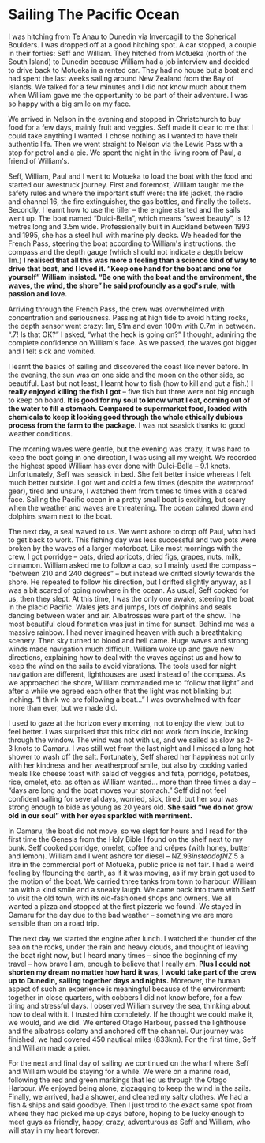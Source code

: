 # Sailing The Pacific Ocean

I was hitching from Te Anau to Dunedin via Invercagill to the Spherical Boulders. I was dropped off at a good hitching spot. A car stopped, a couple in their forties: Seff and William. They hitched from Motueka (north of the South Island) to Dunedin because William had a job interview and decided to drive back to Motueka in a rented car. They had no house but a boat and had spent the last weeks sailing around New Zealand from the Bay of Islands. We talked for a few minutes and I did not know much about them when William gave me the opportunity to be part of their adventure. I was so happy with a big smile on my face.

We arrived in Nelson in the evening and stopped in Christchurch to buy food for a few days, mainly fruit and veggies. Seff made it clear to me that I could take anything I wanted. I chose nothing as I wanted to have their authentic life. Then we went straight to Nelson via the Lewis Pass with a stop for petrol and a pie. We spent the night in the living room of Paul, a friend of William's.

Seff, William, Paul and I went to Motueka to load the boat with the food and started our awestruck journey. First and foremost, William taught me the safety rules and where the important stuff were: the life jacket, the radio and channel 16, the fire extinguisher, the gas bottles, and finally the toilets. Secondly, I learnt how to use the tiller – the engine started and the sails went up. The boat named “Dulci-Bella”, which means “sweet beauty”, is 12 metres long and 3.5m wide. Professionally built in Auckland between 1993 and 1995, she has a steel hull with marine ply decks. We headed for the French Pass, steering the boat according to William's instructions, the compass and the depth gauge (which should not indicate a depth below 1m.) **I realised that all this was more a feeling than a science kind of way to drive that boat, and I loved it. “Keep one hand for the boat and one for yourself” William insisted. “Be one with the boat and the environment, the waves, the wind, the shore” he said profoundly as a god's rule, with passion and love.**

Arriving through the French Pass, the crew was overwhelmed with concentration and seriousness. Passing at high tide to avoid hitting rocks, the depth sensor went crazy: 1m, 51m and even 100m with 0.7m in between. “.7! Is that OK?” I asked, “what the heck is going on?” I thought, admiring the complete confidence on William's face. As we passed, the waves got bigger and I felt sick and vomited.

I learnt the basics of sailing and discovered the coast like never before. In the evening, the sun was on one side and the moon on the other side, so beautiful. Last but not least, I learnt how to fish (how to kill and gut a fish.) **I really enjoyed killing the fish I got** – five fish but three were not big enough to keep on board. **It is good for my soul to know what I eat, coming out of the water to fill a stomach. Compared to supermarket food, loaded with chemicals to keep it looking good through the whole ethically dubious process from the farm to the package.** I was not seasick thanks to good weather conditions.

The morning waves were gentle, but the evening was crazy, it was hard to keep the boat going in one direction, I was using all my weight. We recorded the highest speed William has ever done with Dulci-Bella – 9.1 knots. Unfortunately, Seff was seasick in bed. She felt better inside whereas I felt much better outside. I got wet and cold a few times (despite the waterproof gear), tired and unsure, I watched them from times to times with a scared face. Sailing the Pacific ocean in a pretty small boat is exciting, but scary when the weather and waves are threatening. The ocean calmed down and dolphins swam next to the boat.

The next day, a seal waved to us. We went ashore to drop off Paul, who had to get back to work. This fishing day was less successful and two pots were broken by the waves of a larger motorboat. Like most mornings with the crew, I got porridge – oats, dried apricots, dried figs, grapes, nuts, milk, cinnamon. William asked me to follow a cap, so I mainly used the compass – “between 210 and 240 degrees” – but instead we drifted slowly towards the shore. He repeated to follow his direction, but I drifted slightly anyway, as I was a bit scared of going nowhere in the ocean. As usual, Seff cooked for us, then they slept. At this time, I was the only one awake, steering the boat in the placid Pacific. Wales jets and jumps, lots of dolphins and seals dancing between water and air. Albatrosses were part of the show. The most beautiful cloud formation was just in time for sunset. Behind me was a massive rainbow. I had never imagined heaven with such a breathtaking scenery. Then sky turned to blood and hell came. Huge waves and strong winds made navigation much difficult. William woke up and gave new directions, explaining how to deal with the waves against us and how to keep the wind on the sails to avoid vibrations. The tools used for night navigation are different, lighthouses are used instead of the compass. As we approached the shore, William commanded me to “follow that light” and after a while we agreed each other that the light was not blinking but inching. “I think we are following a boat...” I was overwhelmed with fear more than ever, but we made did.

I used to gaze at the horizon every morning, not to enjoy the view, but to feel better. I was surprised that this trick did not work from inside, looking through the window. The wind was not with us, and we sailed as slow as 2-3 knots to Oamaru. I was still wet from the last night and I missed a long hot shower to wash off the salt. Fortunately, Seff shared her happiness not only with her kindness and her weatherproof smile, but also by cooking varied meals like cheese toast with salad of veggies and feta, porridge, potatoes, rice, omelet, etc. as often as William wanted... more than three times a day – “days are long and the boat moves your stomach.” Seff did not feel confident sailing for several days, worried, sick, tired, but her soul was strong enough to bide as young as 20 years old. **She said “we do not grow old in our soul” with her eyes sparkled with merriment.**

In Oamaru, the boat did not move, so we slept for hours and I read for the first time the Genesis from the Holy Bible I found on the shelf next to my bunk. Seff cooked porridge, omelet, coffee and crêpes (with honey, butter and lemon). William and I went ashore for diesel – NZ$.93 instead of NZ$.5 a litre in the commercial port of Motueka, public price is not fair. I had a weird feeling by flouncing the earth, as if it was moving, as if my brain got used to the motion of the boat. We carried three tanks from town to harbour. William ran with a kind smile and a sneaky laugh. We came back into town with Seff to visit the old town, with its old-fashioned shops and owners. We all wanted a pizza and stopped at the first pizzeria we found. We stayed in Oamaru for the day due to the bad weather – something we are more sensible than on a road trip.

The next day we started the engine after lunch. I watched the thunder of the sea on the rocks, under the rain and heavy clouds, and thought of leaving the boat right now, but I heard many times – since the beginning of my travel – how brave I am, enough to believe that I really am. **Plus I could not shorten my dream no matter how hard it was, I would take part of the crew up to Dunedin, sailing together days and nights.** Moreover, the human aspect of such an experience is meaningful because of the environment: together in close quarters, with cobbers I did not know before, for a few tiring and stressful days. I observed William survey the sea, thinking about how to deal with it. I trusted him completely. If he thought we could make it, we would, and we did. We entered Otago Harbour, passed the lighthouse and the albatross colony and anchored off the channel. Our journey was finished, we had covered 450 nautical miles (833km). For the first time, Seff and William made a prier.

For the next and final day of sailing we continued on the wharf where Seff and William would be staying for a while. We were on a marine road, following the red and green markings that led us through the Otago Harbour. We enjoyed being alone, zigzagging to keep the wind in the sails. Finally, we arrived, had a shower, and cleaned my salty clothes. We had a fish & ships and said goodbye. Then I just trod to the exact same spot from where they had picked me up days before, hoping to be lucky enough to meet guys as friendly, happy, crazy, adventurous as Seff and William, who will stay in my heart forever.
